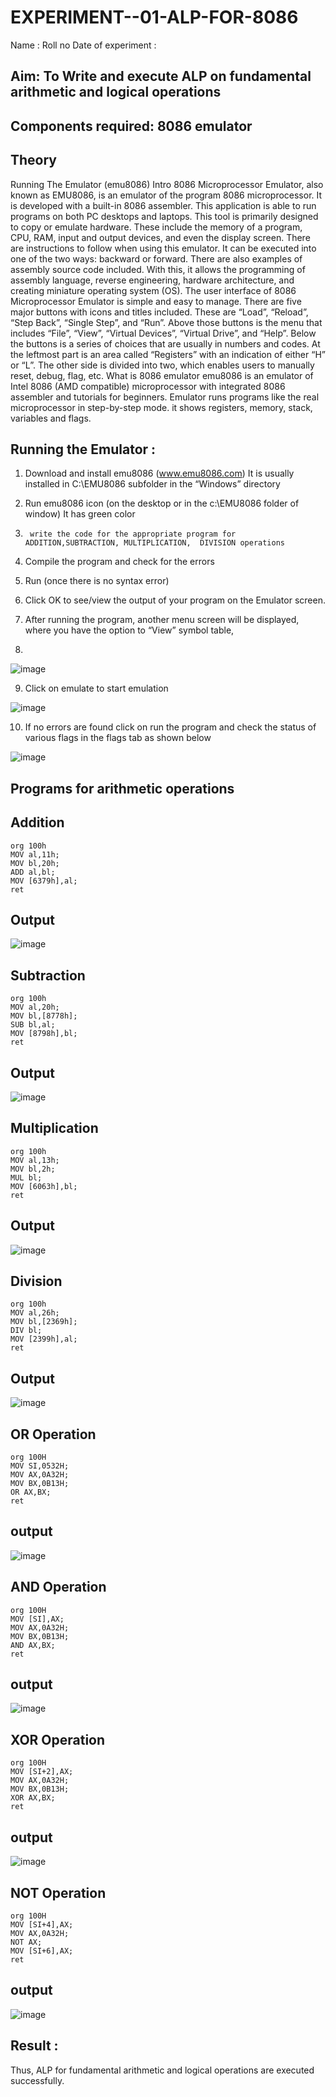 # EXPERIMENT--01-ALP-FOR-8086
Name :
Roll no 
Date of experiment :





## Aim: To Write and execute ALP on fundamental arithmetic and logical operations
## Components required: 8086  emulator 
## Theory 
Running The Emulator (emu8086) Intro 8086 Microprocessor Emulator, also known as EMU8086, is an emulator of the program 8086 microprocessor. It is developed with a built-in 8086 assembler. This application is able to run programs on both PC desktops and laptops. This tool is primarily designed to copy or emulate hardware. These include the memory of a program, CPU, RAM, input and output devices, and even the display screen. There are instructions to follow when using this emulator. It can be executed into one of the two ways: backward or forward. There are also examples of assembly source code included. With this, it allows the programming of assembly language, reverse engineering, hardware architecture, and creating miniature operating system (OS). The user interface of 8086 Microprocessor Emulator is simple and easy to manage. There are five major buttons with icons and titles included. These are “Load”, “Reload”, “Step Back”, “Single Step”, and “Run”. Above those buttons is the menu that includes “File”, “View”, “Virtual Devices”, “Virtual Drive”, and “Help”. Below the buttons is a series of choices that are usually in numbers and codes. At the leftmost part is an area called “Registers” with an indication of either “H” or “L”. The other side is divided into two, which enables users to manually reset, debug, flag, etc. What is 8086 emulator emu8086 is an emulator of Intel 8086 (AMD compatible) microprocessor with integrated 8086 assembler and tutorials for beginners. Emulator runs programs like the real microprocessor in step-by-step mode. it shows registers, memory, stack, variables and flags.


 ## Running the Emulator :
1.	Download and install emu8086 (www.emu8086.com) It is usually installed in C:\EMU8086 subfolder in the “Windows” directory
2.	  Run  emu8086 icon (on the desktop or in the c:\EMU8086 folder of window) It has green color 
 
 
3.		write the code for the appropriate program for ADDITION,SUBTRACTION, MULTIPLICATION,  DIVISION operations 

4.	 Compile the program and check for the errors 
5.	Run (once there is no syntax error) 

6.	Click OK to see/view the output of your program on the Emulator screen. 


7.	After running the program, another menu screen will be displayed, where you have the option to “View” symbol table,
8.	 


![image](https://user-images.githubusercontent.com/36288975/189273263-d65baae9-4b8f-4723-afb3-c0ffa4052b04.png)











9.	Click on emulate to start emulation 








![image](https://user-images.githubusercontent.com/36288975/189273273-9bb36ec1-e2e8-4892-8d35-37707332bfdc.png)








10.	If no errors are found click on run the program and check the status of various flags in the flags tab as shown below 






![image](https://user-images.githubusercontent.com/36288975/189273277-113a2a33-4a40-4ff8-95a5-ecd3a1f504fe.png)







## Programs for arithmetic  operations

## Addition 

```
org 100h
MOV al,11h;
MOV bl,20h;
ADD al,bl;
MOV [6379h],al;
ret
```

## Output  
![image](https://github.com/user-attachments/assets/4306c089-2a13-4c7c-ac7d-1bfb1fa71f09)

 
## Subtraction  

```
org 100h
MOV al,20h;
MOV bl,[8778h];
SUB bl,al;
MOV [8798h],bl;
ret
```


## Output  
![image](https://github.com/user-attachments/assets/538965d3-d4a1-410d-843a-52e53c307f39)


## Multiplication

```
org 100h
MOV al,13h;
MOV bl,2h;
MUL bl;
MOV [6063h],bl;
ret
```

 ## Output  
 ![image](https://github.com/user-attachments/assets/bdcd7d70-f5e1-48fe-870e-efdd573d9f67)


## Division 

```
org 100h
MOV al,26h;
MOV bl,[2369h];
DIV bl;
MOV [2399h],al;
ret
```

## Output  
![image](https://github.com/user-attachments/assets/e7189193-e3e8-41de-a23b-c27a17101e4b)

## OR Operation

```
org 100H
MOV SI,0532H;
MOV AX,0A32H;
MOV BX,0B13H;
OR AX,BX;
ret
```

## output
![image](https://github.com/user-attachments/assets/c3416468-2575-4180-bb7f-b99735cf81f5)

## AND Operation

```
org 100H
MOV [SI],AX;
MOV AX,0A32H;
MOV BX,0B13H;
AND AX,BX;
ret
```

## output
![image](https://github.com/user-attachments/assets/d8d7a7f9-e8e3-40a3-8a91-660ad7a35947)

## XOR Operation

```
org 100H
MOV [SI+2],AX;
MOV AX,0A32H;
MOV BX,0B13H;
XOR AX,BX;
ret
```

## output

![image](https://github.com/user-attachments/assets/3055ec3d-3feb-408e-b83b-3a7ce8af0842)

## NOT Operation

```
org 100H
MOV [SI+4],AX;
MOV AX,0A32H;
NOT AX;
MOV [SI+6],AX;
ret
```

## output
![image](https://github.com/user-attachments/assets/b0c0ce33-7678-4a67-9fb3-96e49d6dc84c)


## Result :
Thus, ALP for fundamental arithmetic and logical operations are executed successfully.
 








